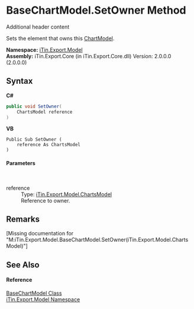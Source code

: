 # BaseChartModel.SetOwner Method 
Additional header content 

Sets the element that owns this <a href="T_iTin_Export_Model_ChartModel">ChartModel</a>.

**Namespace:**&nbsp;<a href="N_iTin_Export_Model">iTin.Export.Model</a><br />**Assembly:**&nbsp;iTin.Export.Core (in iTin.Export.Core.dll) Version: 2.0.0.0 (2.0.0.0)

## Syntax

**C#**<br />
``` C#
public void SetOwner(
	ChartsModel reference
)
```

**VB**<br />
``` VB
Public Sub SetOwner ( 
	reference As ChartsModel
)
```


#### Parameters
&nbsp;<dl><dt>reference</dt><dd>Type: <a href="T_iTin_Export_Model_ChartsModel">iTin.Export.Model.ChartsModel</a><br />Reference to owner.</dd></dl>

## Remarks
\[Missing <remarks> documentation for "M:iTin.Export.Model.BaseChartModel.SetOwner(iTin.Export.Model.ChartsModel)"\]

## See Also


#### Reference
<a href="T_iTin_Export_Model_BaseChartModel">BaseChartModel Class</a><br /><a href="N_iTin_Export_Model">iTin.Export.Model Namespace</a><br />